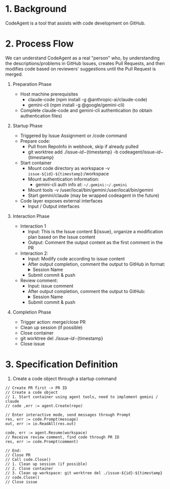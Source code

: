 # 1. Background
CodeAgent is a tool that assists with code development on GitHub.

# 2. Process Flow
We can understand CodeAgent as a real "person" who, by understanding the descriptions/problems in GitHub Issues, creates Pull Requests, and then modifies code based on reviewers' suggestions until the Pull Request is merged.

1. Preparation Phase
    - Host machine prerequisites
        - claude-code (npm install -g @anthropic-ai/claude-code) 
        - gemini-cli (npm install -g @google/gemini-cli)
    - Complete claude-code and gemini-cli authentication (to obtain authentication files)

2. Startup Phase
    - Triggered by Issue Assignment or /code command
    - Prepare code:
        - Pull from RepoInfo in webhook, skip if already pulled
        - git worktree add ./issue-${id}-${timestamp} -b codeagent/issue-${id}-${timestamp} 
    - Start container 
        - Mount code directory as workspace -v `issue-${id}-${timestamp}`:/workspace
        - Mount authentication information:
            - gemini-cli auth info at: `~/.gemini:~/.gemini`
        - Mount tools -v /user/local/bin/gemini:/user/local/bin/gemini
      - Start gemini/claude (may be wrapped codeagent in the future)
    - Code layer exposes external interfaces
        - Input / Output interfaces
3. Interaction Phase
    - Interaction 1
        - Input: This is the Issue content ${issue}, organize a modification plan based on the Issue content
        - Output: Comment the output content as the first comment in the PR
    - Interaction 2: 
        - Input: Modify code according to issue content
        - After output completion, comment the output to GitHub in format: <details><summary>Session Name</summary>$output</details>
        - Submit commit & push
    - Review comment:
        - Input: issue comment        
        - After output completion, comment the output to GitHub: <details><summary>Session Name</summary>$output</details>
      - Submit commit & push
4. Completion Phase
    - Trigger action: merge/close PR
    - Clean up session (if possible)
    - Close container
    - git worktree del ./issue-${id}-${timestamp} 
    - Close issue
  
# 3. Specification Definition

1. Create a code object through a startup command
   
```golang
// Create PR first -> PR ID
// Create a code object
// 1. Start container using agent tools, need to implement gemini / claude
// code ,err := agent.Create(repo)

// Enter interactive mode, send messages through Prompt
res, err := code.Prompt(message)
out, err := io.ReadAll(res.out)

code, err := agent.Resume(workspace)
// Receive review comment, find code through PR ID
res, err := code.Prompt(comment)

// End:
// Close PR
// Call code.Close()
// 1. Clean up session (if possible)
// 2. Close container
// 3. Clean up workspace: git worktree del ./issue-${id}-${timestamp}
// code.Close()
// Close issue
```